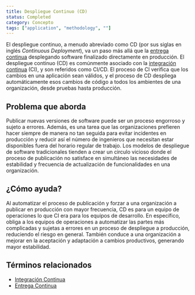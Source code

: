 ```yaml
---
title: Despliegue Continuo (CD)
status: Completed
category: Concepto
tags: ["application", "methodology", ""]
---
```


El despliegue continuo, a menudo abreviado como CD (por sus siglas en inglés _Continuous Deployment_), va un paso más allá que la [entrega continua](/es/continuous-delivery/)
desplegando software finalizado directamente en producción.
El despliegue continuo (CD) es comúnmente asociado con la [integración continua](/es/continuous-integration/) (CI),
y son referidos como CI/CD.
El proceso de CI verifica que los cambios en una aplicación sean válidos,
y el proceso de CD despliega automáticamente esos cambios de código a todos los ambientes de una organización, desde pruebas hasta producción.

## Problema que aborda

Publicar nuevas versiones de software puede ser un proceso engorroso y sujeto a errores.
Además, es una tarea que las organizaciones prefieren hacer siempre de manera no tan seguida para evitar incidentes en producción
y reducir así el número de ingenieros que necesitan estar disponibles fuera del horario regular de trabajo.
Los modelos de despliegue de software tradicionales tienden a crear un circulo vicioso
donde el proceso de publicación no satisface en simultáneo las necesidades de estabilidad y frecuencia de actualización de funcionalidades en una organización.

## ¿Cómo ayuda?

Al automatizar el proceso de publicación y forzar a una organización a publicar en producción con mayor frecuencia,
CD es para un equipo de operaciones lo que CI era para los equipos de desarrollo.
En específico, obliga a los equipos de operaciones a automatizar las partes más complicadas y sujetas a errores en un proceso de despliegue a producción, reduciendo el riesgo en general.
También conduce a una organización a mejorar en la aceptación y adaptación a cambios productivos, generando mayor estabilidad.

## Términos relacionados

* [Integración Continua](/es/continuous-integration/)
* [Entrega Continua](/es/continuous-delivery/)

